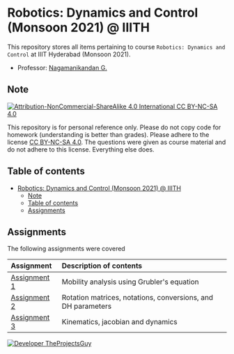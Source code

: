 # Robotics: Dynamics and Control (Monsoon 2021) @ IIITH

This repository stores all items pertaining to course `Robotics: Dynamics and Control` at IIIT Hyderabad (Monsoon 2021).

- Professor: [Nagamanikandan G.](https://www.iiit.ac.in/people/faculty/Nagamanikandan/)

## Note

[![Attribution-NonCommercial-ShareAlike 4.0 International CC BY-NC-SA 4.0](https://mirrors.creativecommons.org/presskit/buttons/88x31/svg/by-nc-sa.svg)](https://creativecommons.org/licenses/by-nc-sa/4.0/)

This repository is for personal reference only. Please do not copy code for homework (understanding is better than grades). Please adhere to the license [CC BY-NC-SA 4.0](https://creativecommons.org/licenses/by-nc-sa/4.0/legalcode). The questions were given as course material and do not adhere to this license. Everything else does.

## Table of contents

- [Robotics: Dynamics and Control (Monsoon 2021) @ IIITH](#robotics-dynamics-and-control-monsoon-2021--iiith)
    - [Note](#note)
    - [Table of contents](#table-of-contents)
    - [Assignments](#assignments)

## Assignments

The following assignments were covered

| Assignment | Description of contents |
| :--- | :----- |
| [Assignment 1](./Assignments/Assignment%201/README.md) | Mobility analysis using Grubler's equation |
| [Assignment 2](./Assignments/Assignment%202/README.md) | Rotation matrices, notations, conversions, and DH parameters |
| [Assignment 3](./Assignments/Assignment%203/README.md) | Kinematics, jacobian and dynamics |

[![Developer TheProjectsGuy][dev-shield]][dev-profile-link]

[dev-shield]: https://img.shields.io/badge/Developer-TheProjectsGuy-blue
[dev-profile-link]: https://github.com/TheProjectsGuy
